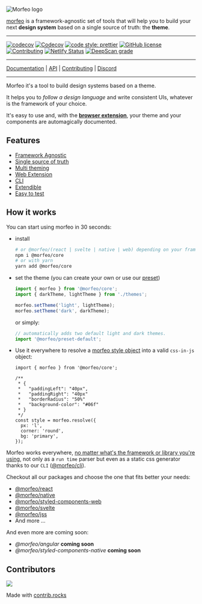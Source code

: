 ![Morfeo logo](https://morfeo.dev/img/morfeo.png)

[morfeo](https://morfeo.dev) is a framework-agnostic set of tools that will help you to build your next <strong>design system</strong> based on a single source of truth: the **theme**.

---

[![codecov](https://codecov.io/gh/VLK-STUDIO/morfeo/branch/main/graph/badge.svg?token=CZBHY8J802)](https://codecov.io/gh/VLK-STUDIO/morfeo)
[![Codecov](https://github.com/VLK-STUDIO/morfeo/actions/workflows/codecov.yml/badge.svg)](https://github.com/VLK-STUDIO/morfeo/actions/workflows/codecov.yml)
[![code style: prettier](https://img.shields.io/badge/code_style-prettier-ff69b4.svg?style=flat-square)](https://github.com/prettier/prettier)
[![GitHub license](https://img.shields.io/github/license/VLK-STUDIO/morfeo)](https://github.com/VLK-STUDIO/morfeo/blob/main/LICENSE)
[![Contributing](https://img.shields.io/badge/PRs-welcome-brightgreen)](https://github.com/VLK-STUDIO/morfeo/blob/main/CONTRIBUTING.md)
[![Netlify Status](https://api.netlify.com/api/v1/badges/93b009d2-94be-4d40-baa3-9f86a51922ce/deploy-status)](https://app.netlify.com/sites/cocky-kare-d8d81e/deploys)
[![DeepScan grade](https://deepscan.io/api/teams/15451/projects/18608/branches/460695/badge/grade.svg)](https://deepscan.io/dashboard#view=project&tid=15451&pid=18608&bid=460695)

---

[Documentation](https://morfeo.dev) | [API](https://github.com/VLK-STUDIO/morfeo) | [Contributing](https://github.com/VLK-STUDIO/morfeo/blob/main/CONTRIBUTING.md) | [Discord](https://discord.com/channels/939456827152805919/939456827152805922)

---

Morfeo it's a tool to build design systems based on a theme.

It helps you to _follow a design language_ and write consistent UIs, whatever is the framework of your choice.

It's easy to use and, with the [**browser extension**](https://chrome.google.com/webstore/detail/morfeo/phhhjdmeicikchjnpepljcdgbmipipcl), your theme and your components are automagically documented.

## Features

- [Framework Agnostic](https://morfeo.dev/docs/Features/framework-agnostic)
- [Single source of truth](https://morfeo.dev/docs/Features/single-source-of-truth)
- [Multi theming](https://morfeo.dev/docs/Features/multi-theming)
- [Web Extension](https://morfeo.dev/docs/Features/web-extension)
- [CLI](https://morfeo.dev/docs/Features/morfeo-cli-introduction)
- [Extendible](https://morfeo.dev/docs/Features/extendible)
- [Easy to test](https://morfeo.dev/docs/Features/easy-to-test)

## How it works

You can start using morfeo in 30 seconds:

- install

  ```bash
  # or @morfeo/(react | svelte | native | web) depending on your framework of choice
  npm i @morfeo/core
  # or with yarn
  yarn add @morfeo/core
  ```

- set the theme (you can create your own or use our [preset](../Packages/preset-default.mdx))

  ```typescript
  import { morfeo } from '@morfeo/core';
  import { darkTheme, lightTheme } from './themes';

  morfeo.setTheme('light', lightTheme);
  morfeo.setTheme('dark', darkTheme);
  ```

  or simply:

  ```typescript
  // automatically adds two default light and dark themes.
  import '@morfeo/preset-default';
  ```

- Use it everywhere to resolve a [morfeo style object](https://morfeo.dev/docs/ThemeSpecification/overview#morfeo-style-object) into a valid `css-in-js` object:

  ```tsx
  import { morfeo } from '@morfeo/core';

  /**
   * {
   *   "paddingLeft": "40px",
   *   "paddingRight": "40px"
   *   "borderRadius": "50%"
   *   "background-color": "#06f"
   * }
   */
  const style = morfeo.resolve({
    px: 'l',
    corner: 'round',
    bg: 'primary',
  });
  ```

Morfeo works everywhere, [no matter what's the framework or library you're using](https://morfeo.dev/docs/Features/framework-agnostic), not only as a `run time` parser but even as a static css generator thanks to our `CLI` ([@morfeo/cli](https://morfeo.dev/docs/Features/morfeo-cli)).

Checkout all our packages and choose the one that fits better your needs:

- [@morfeo/react](https://morfeo.dev/docs/Packages/react)
- [@morfeo/native](https://morfeo.dev/docs/Packages/native)
- [@morfeo/styled-components-web](https://morfeo.dev/docs/Packages/styled-components)
- [@morfeo/svelte](https://morfeo.dev/docs/Packages/svelte)
- [@morfeo/jss](https://morfeo.dev/docs/Packages/jss)
- And more ...

And even more are coming soon:

- _@morfeo/angular_ **coming soon**
- _@morfeo/styled-components-native_ **coming soon**

## Contributors

<a href="https://github.com/VLK-STUDIO/morfeo/graphs/contributors">
  <img src="https://contrib.rocks/image?repo=VLK-STUDIO/morfeo" />
</a>

Made with [contrib.rocks](https://contrib.rocks)
